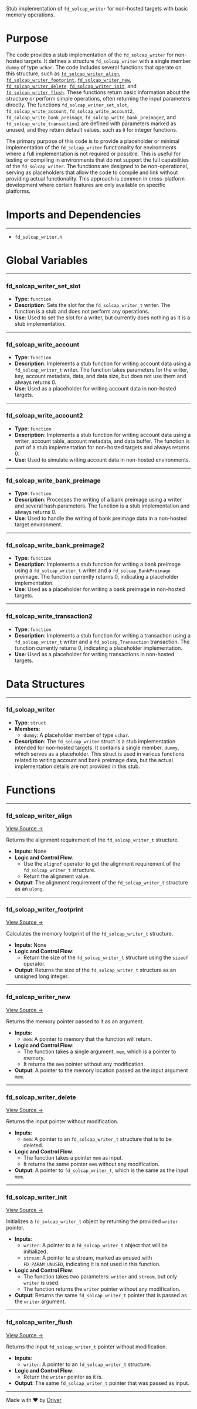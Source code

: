 <!--------------------------------------------------------------------------------->
<!-- IMPORTANT: This file is auto-generated by Driver (https://driver.ai). -------->
<!-- Manual edits may be overwritten on future commits. --------------------------->
<!--------------------------------------------------------------------------------->

Stub implementation of `fd_solcap_writer` for non-hosted targets with basic memory operations.

# Purpose
The code provides a stub implementation of the `fd_solcap_writer` for non-hosted targets. It defines a structure `fd_solcap_writer` with a single member `dummy` of type `uchar`. The code includes several functions that operate on this structure, such as [`fd_solcap_writer_align`](<#fd_solcap_writer_align>), [`fd_solcap_writer_footprint`](<#fd_solcap_writer_footprint>), [`fd_solcap_writer_new`](<#fd_solcap_writer_new>), [`fd_solcap_writer_delete`](<#fd_solcap_writer_delete>), [`fd_solcap_writer_init`](<#fd_solcap_writer_init>), and [`fd_solcap_writer_flush`](<#fd_solcap_writer_flush>). These functions return basic information about the structure or perform simple operations, often returning the input parameters directly. The functions `fd_solcap_writer_set_slot`, `fd_solcap_write_account`, `fd_solcap_write_account2`, `fd_solcap_write_bank_preimage`, `fd_solcap_write_bank_preimage2`, and `fd_solcap_write_transaction2` are defined with parameters marked as unused, and they return default values, such as `0` for integer functions.

The primary purpose of this code is to provide a placeholder or minimal implementation of the `fd_solcap_writer` functionality for environments where a full implementation is not required or possible. This is useful for testing or compiling in environments that do not support the full capabilities of the `fd_solcap_writer`. The functions are designed to be non-operational, serving as placeholders that allow the code to compile and link without providing actual functionality. This approach is common in cross-platform development where certain features are only available on specific platforms.
# Imports and Dependencies

---
- `fd_solcap_writer.h`


# Global Variables

---
### fd\_solcap\_writer\_set\_slot
- **Type**: `function`
- **Description**: Sets the slot for the `fd_solcap_writer_t` writer. The function is a stub and does not perform any operations.
- **Use**: Used to set the slot for a writer, but currently does nothing as it is a stub implementation.


---
### fd\_solcap\_write\_account
- **Type**: `function`
- **Description**: Implements a stub function for writing account data using a `fd_solcap_writer_t` writer. The function takes parameters for the writer, key, account metadata, data, and data size, but does not use them and always returns 0.
- **Use**: Used as a placeholder for writing account data in non-hosted targets.


---
### fd\_solcap\_write\_account2
- **Type**: `function`
- **Description**: Implements a stub function for writing account data using a writer, account table, account metadata, and data buffer. The function is part of a stub implementation for non-hosted targets and always returns 0.
- **Use**: Used to simulate writing account data in non-hosted environments.


---
### fd\_solcap\_write\_bank\_preimage
- **Type**: `function`
- **Description**: Processes the writing of a bank preimage using a writer and several hash parameters. The function is a stub implementation and always returns 0.
- **Use**: Used to handle the writing of bank preimage data in a non-hosted target environment.


---
### fd\_solcap\_write\_bank\_preimage2
- **Type**: `function`
- **Description**: Implements a stub function for writing a bank preimage using a `fd_solcap_writer_t` writer and a `fd_solcap_BankPreimage` preimage. The function currently returns 0, indicating a placeholder implementation.
- **Use**: Used as a placeholder for writing a bank preimage in non-hosted targets.


---
### fd\_solcap\_write\_transaction2
- **Type**: `function`
- **Description**: Implements a stub function for writing a transaction using a `fd_solcap_writer_t` writer and a `fd_solcap_Transaction` transaction. The function currently returns 0, indicating a placeholder implementation.
- **Use**: Used as a placeholder for writing transactions in non-hosted targets.


# Data Structures

---
### fd\_solcap\_writer
- **Type**: ``struct``
- **Members**:
    - ``dummy``: A placeholder member of type `uchar`.
- **Description**: The `fd_solcap_writer` struct is a stub implementation intended for non-hosted targets. It contains a single member, `dummy`, which serves as a placeholder. This struct is used in various functions related to writing account and bank preimage data, but the actual implementation details are not provided in this stub.


# Functions

---
### fd\_solcap\_writer\_align<!-- {{#callable:fd_solcap_writer_align}} -->
[View Source →](<../../../../../src/flamenco/capture/fd_solcap_writer_stub.c#L10>)

Returns the alignment requirement of the `fd_solcap_writer_t` structure.
- **Inputs**: None
- **Logic and Control Flow**:
    - Use the `alignof` operator to get the alignment requirement of the `fd_solcap_writer_t` structure.
    - Return the alignment value.
- **Output**: The alignment requirement of the `fd_solcap_writer_t` structure as an `ulong`.


---
### fd\_solcap\_writer\_footprint<!-- {{#callable:fd_solcap_writer_footprint}} -->
[View Source →](<../../../../../src/flamenco/capture/fd_solcap_writer_stub.c#L15>)

Calculates the memory footprint of the `fd_solcap_writer_t` structure.
- **Inputs**: None
- **Logic and Control Flow**:
    - Return the size of the `fd_solcap_writer_t` structure using the `sizeof` operator.
- **Output**: Returns the size of the `fd_solcap_writer_t` structure as an unsigned long integer.


---
### fd\_solcap\_writer\_new<!-- {{#callable:fd_solcap_writer_new}} -->
[View Source →](<../../../../../src/flamenco/capture/fd_solcap_writer_stub.c#L20>)

Returns the memory pointer passed to it as an argument.
- **Inputs**:
    - `mem`: A pointer to memory that the function will return.
- **Logic and Control Flow**:
    - The function takes a single argument, `mem`, which is a pointer to memory.
    - It returns the `mem` pointer without any modification.
- **Output**: A pointer to the memory location passed as the input argument `mem`.


---
### fd\_solcap\_writer\_delete<!-- {{#callable:fd_solcap_writer_delete}} -->
[View Source →](<../../../../../src/flamenco/capture/fd_solcap_writer_stub.c#L25>)

Returns the input pointer without modification.
- **Inputs**:
    - ``mem``: A pointer to an `fd_solcap_writer_t` structure that is to be deleted.
- **Logic and Control Flow**:
    - The function takes a pointer `mem` as input.
    - It returns the same pointer `mem` without any modification.
- **Output**: A pointer to `fd_solcap_writer_t`, which is the same as the input `mem`.


---
### fd\_solcap\_writer\_init<!-- {{#callable:fd_solcap_writer_init}} -->
[View Source →](<../../../../../src/flamenco/capture/fd_solcap_writer_stub.c#L30>)

Initializes a `fd_solcap_writer_t` object by returning the provided `writer` pointer.
- **Inputs**:
    - `writer`: A pointer to a `fd_solcap_writer_t` object that will be initialized.
    - `stream`: A pointer to a stream, marked as unused with `FD_PARAM_UNUSED`, indicating it is not used in this function.
- **Logic and Control Flow**:
    - The function takes two parameters: `writer` and `stream`, but only `writer` is used.
    - The function returns the `writer` pointer without any modification.
- **Output**: Returns the same `fd_solcap_writer_t` pointer that is passed as the `writer` argument.


---
### fd\_solcap\_writer\_flush<!-- {{#callable:fd_solcap_writer_flush}} -->
[View Source →](<../../../../../src/flamenco/capture/fd_solcap_writer_stub.c#L36>)

Returns the input `fd_solcap_writer_t` pointer without modification.
- **Inputs**:
    - `writer`: A pointer to an `fd_solcap_writer_t` structure.
- **Logic and Control Flow**:
    - Return the `writer` pointer as it is.
- **Output**: The same `fd_solcap_writer_t` pointer that was passed as input.



---
Made with ❤️ by [Driver](https://www.driver.ai/)